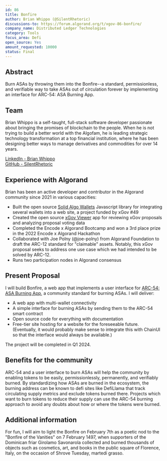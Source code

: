 ```yaml
---
id: 86
title: Bonfire
author: Brian Whippo (@SilentRhetoric)
discussions-to: https://forum.algorand.org/t/xgov-86-bonfire/
company_name: Distributed Ledger Technologies
category: Tools
focus_area: Defi
open_source: Yes
amount_requested: 10000
status: Final
---
```


## Abstract
Burn ASAs by throwing them into the Bonfire--a standard, permissionless, and verifiable way to take ASAs out of circulation forever by implementing an interface for ARC-54: ASA Burning App.

## Team
Brian Whippo is a self-taught, full-stack software developer passionate about bringing the promises of blockchain to the people.  When he is not trying to build a better world with the Algofam, he is leading strategic technology transformation at a top financial institution, where he has been designing better ways to manage derivatives and commodities for over 14 years.  

<a href="https://www.linkedin.com/in/brianwhippo/">LinkedIn - Brian Whippo</a>  
<a href="https://github.com/SilentRhetoric">GitHub - SilentRhetoric</a>  

## Experience with Algorand
Brian has been an active developer and contributor in the Algorand community since 2021 in various capacities:

- Built the open source <a href="https://solid-algo-wallets-example.netlify.app">Solid Algo Wallets</a> Javascript library for integrating several wallets into a web site, a project funded by xGov #49
- Created the open source <a href="https://xgov-viewer.netlify.app">xGov Viewer</a> app for reviewing xGov proposals and analyzing proposal voting data
- Completed the Encode x Algorand Bootcamp and won a 3rd place prize in the 2022 Encode x Algorand Hackathon
- Collaborated with Joe Polny (@joe-polny) from Algorand Foundation to draft the ARC-12 standard for "claimable" assets.  Notably, this xGov proposal seeks to address one use case which we had intended to be solved by ARC-12.
- Runs two participation nodes in Algorand consensus

## Present Proposal
I will build Bonfire, a web app that implements a user interface for <a href="https://github.com/algorandfoundation/ARCs/pull/245/files">ARC-54: ASA Burning App</a>, a community standard for burning ASAs.  I will deliver:
- A web app with multi-wallet connectivity
- A simple interface for burning ASAs by sending them to the ARC-54 smart contract
- Open source code for everything with documentation
- Free-tier site hosting for a website for the foreseeable future.  (Eventually, it would probably make sense to integrate this with ChainUI so that the interface would always be available.)

The project will be completed in Q1 2024.  

## Benefits for the community
ARC-54 and a user interface to burn ASAs will help the community by enabling tokens to be easily, permissionlessly, permanently, and verifiably burned.  By standardizing how ASAs are burned in the ecosystem, the burning address can be known to defi sites like DefiLlama that track circulating supply metrics and exclude tokens burned there.  Projects which want to burn tokens to reduce their supply can use the ARC-54 burning approach to avoid any doubts about how or where the tokens were burned.

## Additional information
For fun, I will aim to light the Bonfire on February 7th as a poetic nod to the "Bonfire of the Vanities" on 7 February 1497, when supporters of the Dominican friar Girolamo Savonarola collected and burned thousands of objects such as cosmetics, art, and books in the public square of Florence, Italy, on the occasion of Shrove Tuesday, martedí grasso.

